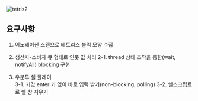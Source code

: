 ![tetris2](https://user-images.githubusercontent.com/12610035/131299100-0bff9fd9-d7d6-4e7d-b3b4-5bfda6addf8f.gif)
## 요구사항
1. 어노테이션 스캔으로 테트리스 블럭 모양 수집

2. 생산자-소비자 큐 형태로 인풋 값 처리
2-1. thread 상태 조작을 통한(wait, notifyAll) blocking 구현  

3. 우분투 쉘 플레이  
3-1. 키값 enter 키 없이 바로 입력 받기(non-blocking, polling)
3-2. 쉘스크립트로 쉘 창 지우기  

